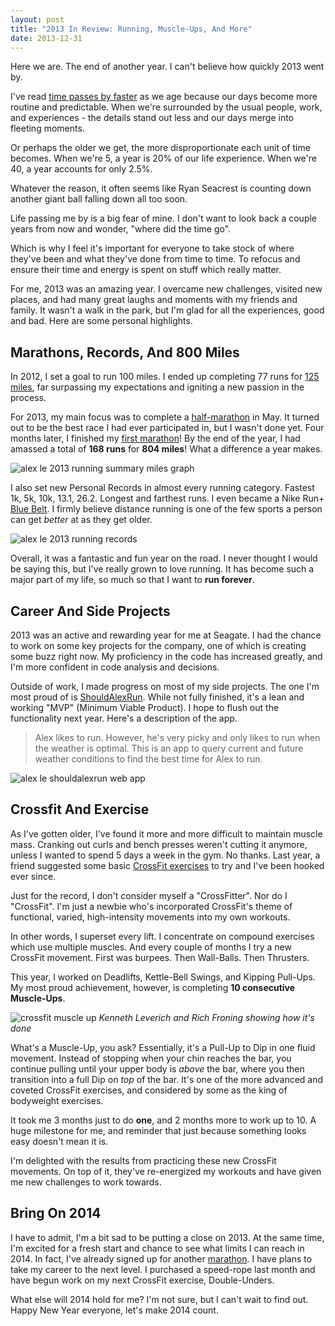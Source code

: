 ```yaml
---
layout: post
title: "2013 In Review: Running, Muscle-Ups, And More"
date: 2013-12-31
---
```


Here we are. The end of another year. I can't believe how quickly 2013 went by.

I've read [time passes by faster][1] as we age because our days become more routine and predictable. When we're surrounded by the usual people, work, and experiences - the details stand out less and our days merge into fleeting moments.

Or perhaps the older we get, the more disproportionate each unit of time becomes. When we're 5, a year is 20% of our life experience. When we're 40, a year accounts for only 2.5%.

Whatever the reason, it often seems like Ryan Seacrest is counting down another giant ball falling down all too soon.

Life passing me by is a big fear of mine. I don't want to look back a couple years from now and wonder, "where did the time go".

Which is why I feel it's important for everyone to take stock of where they've been and what they've done from time to time. To refocus and ensure their time and energy is spent on stuff which really matter.

For me, 2013 was an amazing year. I overcame new challenges, visited new places, and had many great laughs and moments with my friends and family. It wasn't a walk in the park, but I'm glad for all the experiences, good and bad. Here are some personal highlights.

## Marathons, Records, And 800 Miles ##

In 2012, I set a goal to run 100 miles. I ended up completing 77 runs for [125 miles][4], far surpassing my expectations and igniting a new passion in the process.

For 2013, my main focus was to complete a [half-marathon][2] in May. It turned out to be the best race I had ever participated in, but I wasn't done yet. Four months later, I finished my [first marathon][3]! By the end of the year, I had amassed a total of **168 runs** for **804 miles**! What a difference a year makes.

![alex le 2013 running summary miles graph](/assets/2013_alex_running_summary.png)

I also set new Personal Records in almost every running category. Fastest 1k, 5k, 10k, 13.1, 26.2. Longest and farthest runs. I even became a Nike Run+ [Blue Belt][7]. I firmly believe distance running is one of the few sports a person can get *better* at as they get older.

![alex le 2013 running records](/assets/2013_alex_running_records.jpg)

Overall, it was a fantastic and fun year on the road. I never thought I would be saying this, but I've really grown to love running. It has become such a major part of my life, so much so that I want to **run forever**.

## Career And Side Projects ##

2013 was an active and rewarding year for me at Seagate. I had the chance to work on some key projects for the company, one of which is creating some buzz right now. My proficiency in the code has increased greatly, and I'm more confident in code analysis and decisions.

Outside of work, I made progress on most of my side projects. The one I'm most proud of is [ShouldAlexRun][5]. While not fully finished, it's a lean and working "MVP" (Minimum Viable Product). I hope to flush out the functionality next year. Here's a description of the app.

> Alex likes to run. However, he's very picky and only likes to run when the weather is optimal. This is an app to query current and future weather conditions to find the best time for Alex to run.

![alex le shouldalexrun web app](/assets/shouldalexrun_1.jpg)

## Crossfit And Exercise ##

As I've gotten older, I've found it more and more difficult to maintain muscle mass. Cranking out curls and bench presses weren't cutting it anymore, unless I wanted to spend 5 days a week in the gym. No thanks. Last year, a friend suggested some basic [CrossFit exercises][8] to try and I've been hooked ever since.

Just for the record, I don't consider myself a "CrossFitter". Nor do I "CrossFit". I'm just a newbie who's incorporated CrossFit's theme of functional, varied, high-intensity movements into my own workouts.

In other words, I superset every lift. I concentrate on compound exercises which use multiple muscles. And every couple of months I try a new CrossFit movement. First was burpees. Then Wall-Balls. Then Thrusters.

This year, I worked on Deadlifts, Kettle-Bell Swings, and Kipping Pull-Ups. My most proud achievement, however, is completing **10 consecutive Muscle-Ups**.

![crossfit muscle up](/assets/crossfit_games_2012_muscle_up.jpg)
_Kenneth Leverich and Rich Froning showing how it's done_

What's a Muscle-Up, you ask? Essentially, it's a Pull-Up to Dip in one fluid movement. Instead of stopping when your chin reaches the bar, you continue pulling until your upper body is *above* the bar, where you then transition into a full Dip on *top* of the bar. It's one of the more advanced and coveted CrossFit exercises, and considered by some as the king of bodyweight exercises.

It took me 3 months just to do **one**, and 2 months more to work up to 10. A huge milestone for me, and reminder that just because something looks easy doesn't mean it is.

I'm delighted with the results from practicing these new CrossFit movements. On top of it, they've re-energized my workouts and have given me new challenges to work towards.

## Bring On 2014 ##

I have to admit, I'm a bit sad to be putting a close on 2013. At the same time, I'm excited for a fresh start and chance to see what limits I can reach in 2014. In fact, I've already signed up for another [marathon][6]. I have plans to take my career to the next level. I purchased a speed-rope last month and have begun work on my next CrossFit exercise, Double-Unders.

What else will 2014 hold for me? I'm not sure, but I can't wait to find out. Happy New Year everyone, let's make 2014 count.

[1]: http://www.npr.org/blogs/krulwich/2010/02/01/122322542/why-does-time-fly-by-as-you-get-older
[2]: /first-half-marathon.html
[3]: /first-marathon.html
[4]: /100-miles.html
[5]: http://shouldalexrun.appspot.com/
[6]: http://www.runcolfax.org/
[7]: http://support-en-us.nikeplus.com/app/answers/detail/a_id/34026/p/3169,3195
[8]: /nasty-girls-of-crossfit.html

